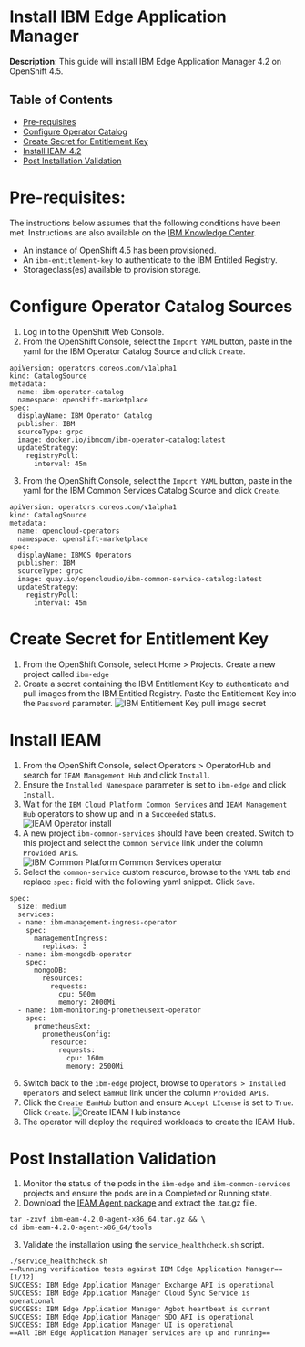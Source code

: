 # Install IBM Edge Application Manager

**Description**: This guide will install IBM Edge Application Manager 4.2 on OpenShift 4.5.  

## Table of Contents
- [Pre-requisites](#pre-requisites)
- [Configure Operator Catalog](#configure-operator-catalog-sources)
- [Create Secret for Entitlement Key](#create-secret-for-entitlement-key)
- [Install IEAM 4.2](#install-ieam)
- [Post Installation Validation](#post-installation-validation)


# Pre-requisites:
The instructions below assumes that the following conditions have been met.  Instructions are also available on the [IBM Knowledge Center](https://www.ibm.com/support/knowledgecenter/SSFKVV_4.2/hub/online_installation.html).
- An instance of OpenShift 4.5 has been provisioned.
- An `ibm-entitlement-key` to authenticate to the IBM Entitled Registry.  
- Storageclass(es) available to provision storage.


# Configure Operator Catalog Sources
1. Log in to the OpenShift Web Console.
2. From the OpenShift Console, select the `Import YAML` button, paste in the yaml for the IBM Operator Catalog Source and click `Create`.
```
apiVersion: operators.coreos.com/v1alpha1
kind: CatalogSource
metadata:
  name: ibm-operator-catalog
  namespace: openshift-marketplace
spec:
  displayName: IBM Operator Catalog
  publisher: IBM
  sourceType: grpc
  image: docker.io/ibmcom/ibm-operator-catalog:latest
  updateStrategy:
    registryPoll:
      interval: 45m
```
3. From the OpenShift Console, select the `Import YAML` button, paste in the yaml for the IBM Common Services Catalog Source and click `Create`.
```
apiVersion: operators.coreos.com/v1alpha1
kind: CatalogSource
metadata:
  name: opencloud-operators
  namespace: openshift-marketplace
spec:
  displayName: IBMCS Operators
  publisher: IBM
  sourceType: grpc
  image: quay.io/opencloudio/ibm-common-service-catalog:latest
  updateStrategy:
    registryPoll:
      interval: 45m
```


# Create Secret for Entitlement Key
1. From the OpenShift Console, select Home > Projects.  Create a new project called `ibm-edge`
2. Create a secret containing the IBM Entitlement Key to authenticate and pull images from the IBM Entitled Registry.  Paste the Entitlement Key into the `Password` parameter. 
![IBM Entitlement Key pull image secret](../IEAM/static/imgs/secret-ibm-entitlemnt-key.png)


# Install IEAM
1. From the OpenShift Console, select Operators > OperatorHub and search for `IEAM Management Hub` and click `Install`.
2. Ensure the `Installed Namespace` parameter is set to `ibm-edge` and click `Install`.
3. Wait for the `IBM Cloud Platform Common Services` and `IEAM Management Hub` operators to show up and in a `Succeeded` status.
![IEAM Operator install](../IEAM/static/imgs/ieam-operator-install.png)
4. A new project `ibm-common-services` should have been created.  Switch to this project and select the `Common Service` link under the column `Provided APIs`.  
![IBM Common Platform Common Services operator](../IEAM/static/imgs/ibm-common-platform-common-services-operator.png)
5. Select the `common-service` custom resource, browse to the `YAML` tab and replace `spec:` field with the following yaml snippet.  Click `Save`.
```
spec:
  size: medium
  services:
  - name: ibm-management-ingress-operator
    spec:
      managementIngress:
        replicas: 3
  - name: ibm-mongodb-operator
    spec:
      mongoDB:
        resources:
          requests:
            cpu: 500m
            memory: 2000Mi
  - name: ibm-monitoring-prometheusext-operator
    spec:
      prometheusExt:
        prometheusConfig:
          resource:
            requests:
              cpu: 160m
              memory: 2500Mi
```
6. Switch back to the `ibm-edge` project, browse to `Operators > Installed Operators` and select `EamHub` link under the column `Provided APIs`.
7. Click the `Create EamHub` button and ensure `Accept LIcense` is set to `True`.  Click `Create`.
![Create IEAM Hub instance](../IEAM/static/imgs/create-ieam-hub.png)
8. The operator will deploy the required workloads to create the IEAM Hub.  



# Post Installation Validation
1. Monitor the status of the pods in the `ibm-edge` and `ibm-common-services` projects and ensure the pods are in a Completed or Running state.
2. Download the [IEAM Agent package](https://www.ibm.com/support/knowledgecenter/SSFKVV_4.2/hub/part_numbers.html?view=kc) and extract the .tar.gz file.
```
tar -zxvf ibm-eam-4.2.0-agent-x86_64.tar.gz && \
cd ibm-eam-4.2.0-agent-x86_64/tools
```
3. Validate the installation using the `service_healthcheck.sh` script.
```
./service_healthcheck.sh
==Running verification tests against IBM Edge Application Manager==
[1/12]
SUCCESS: IBM Edge Application Manager Exchange API is operational
SUCCESS: IBM Edge Application Manager Cloud Sync Service is operational
SUCCESS: IBM Edge Application Manager Agbot heartbeat is current
SUCCESS: IBM Edge Application Manager SDO API is operational
SUCCESS: IBM Edge Application Manager UI is operational
==All IBM Edge Application Manager services are up and running==
```
